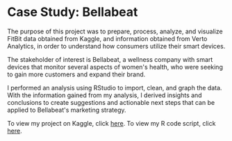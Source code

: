 # Case Study: Bellabeat

The purpose of this project was to prepare, process, analyze, and visualize FitBit data obtained from Kaggle, and information obtained
from Verto Analytics, in order to understand how consumers utilize their smart devices. 

The stakeholder of interest is Bellabeat, a wellness company with smart devices that monitor several aspects of women's health, who were seeking to
gain more customers and expand their brand.

I performed an analysis using RStudio to import, clean, and graph the data. With the information gained from my analysis, I derived insights and conclusions to create suggestions and actionable next steps that can be applied to Bellabeat's marketing strategy.

To view my project on Kaggle, click [here](https://www.kaggle.com/code/yandelmorel/case-study-bellabeat). To view my R code script, click [here](Case_Study_Bellabeat.Rmd).
